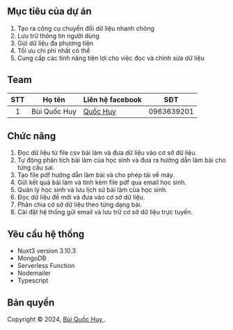 




## Mục tiêu của dự án
1. Tạo ra công cụ chuyển đổi dữ liệu nhanh chóng
2. Lưu trữ thông tin người dùng
3. Gửi dữ liệu đa phương tiện
4. Tối ưu chi phí nhất có thể
5. Cung cấp các tính năng tiện lợi cho việc đọc và chỉnh sửa dữ liệu
## Team
 
| STT| Họ tên        | Liên hệ facebook                                                   |   SĐT     | 
|:--:|----------------|----------------------------------------------------|-----------|
| 1  | Bùi Quốc Huy  |[Quốc Huy](https://www.facebook.com/BuiQuocHuyFST)           |0963639201 



## Chức năng
 1. Đọc dữ liệu từ file csv bài làm và đưa dữ liệu vào cơ sở dữ liệu.
 2. Tự động phân tích bài làm của học sinh và đưa ra hướng dẫn làm bài cho từng câu sai.
 3. Tạo file pdf hướng dẫn làm bài và cho phép tải về máy.
 4. Gửi kết quả bài làm và tính kèm file pdf qua email học sinh.
 5. Quản lý học sinh và lưu lịch sử bài làm của học sinh.
 6. Đọc dữ liệu đề mới và đưa vào cơ sở dữ liệu.
 7. Phân chia cơ sở dữ liệu theo từng dạng bài.
 8. Cài đặt hệ thống gửi email và lưu trữ cơ sở dữ liệu trực tuyến.
## Yêu cầu hệ thống
- Nuxt3 version 3.10.3
- MongoDB
- Serverless Function
- Nodemailer
- Typescript

## Bản quyền
Copyright © 2024, [Bùi Quốc Huy ](https://github.com/quochuy2405).
